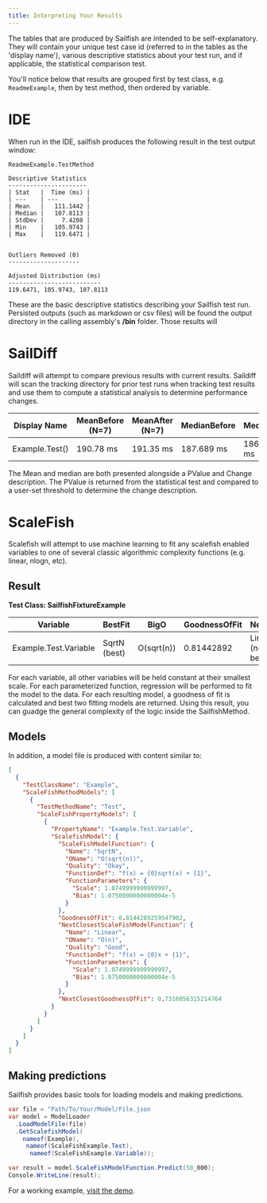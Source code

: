 ```yaml
---
title: Interpreting Your Results
---
```


The tables that are produced by Sailfish are intended to be self-explanatory. They will contain your unique test case id (referred to in the tables as the 'display name'), various descriptive statistics about your test run, and if applicable, the statistical comparison test.

You'll notice below that results are grouped first by test class, e.g. `ReadmeExample`, then by test method, then ordered by variable.

# IDE

When run in the IDE, sailfish produces the following result in the test output window:

```
ReadmeExample.TestMethod

Descriptive Statistics
----------------------
| Stat   |  Time (ms) |
| ---    | ---        |
| Mean   |   111.1442 |
| Median |   107.8113 |
| StdDev |     7.4208 |
| Min    |   105.9743 |
| Max    |   119.6471 |


Outliers Removed (0)
--------------------

Adjusted Distribution (ms)
--------------------------
119.6471, 105.9743, 107.8113
```

These are the basic descriptive statistics describing your Sailfish test run. Persisted outputs (such as markdown or csv files) will be found the output directory in the calling assembly's **/bin** folder. Those results will

# SailDiff

Saildiff will attempt to compare previous results with current results. Saildiff will scan the tracking directory for prior test runs when tracking test results and use them to compute a statistical analysis to determine performance changes.

| Display Name   | MeanBefore (N=7) | MeanAfter (N=7) | MedianBefore | MedianAfter | PValue  | Change Description |
| -------------- | ---------------- | --------------- | ------------ | ----------- | ------- | ------------------ |
| Example.Test() | 190.78 ms        | 191.35 ms       | 187.689 ms   | 186.9367 ms | 0.89023 | No Change          |

The Mean and median are both presented alongside a PValue and Change description. The PValue is returned from the statistical test and compared to a user-set threshold to determine the change description.

# ScaleFish

Scalefish will attempt to use machine learning to fit any scalefish enabled variables to one of several classic algorithmic complexity functions (e.g. linear, nlogn, etc).

## Result

**Test Class: SailfishFixtureExample**

| Variable              | BestFit      | BigO       | GoodnessOfFit | NextBest           | NextBigO | NextBestGoodnessOfFit |
| --------------------- | ------------ | ---------- | ------------- | ------------------ | -------- | --------------------- |
| Example.Test.Variable | SqrtN (best) | O(sqrt(n)) | 0.81442892    | Linear (next best) | O(n)     | 0.7316056             |

For each variable, all other variables will be held constant at their smallest scale. For each parameterized function, regression will be performed to fit the model to the data. For each resulting model, a goodness of fit is calculated and best two fitting models are returned. Using this result, you can guadge the general complexity of the logic inside the SailfishMethod.

## Models
In addition, a model file is produced with content similar to:

```json
[
  {
    "TestClassName": "Example",
    "ScaleFishMethodModels": [
      {
        "TestMethodName": "Test",
        "ScaleFishPropertyModels": [
          {
            "PropertyName": "Example.Test.Variable",
            "ScalefishModel": {
              "ScaleFishModelFunction": {
                "Name": "SqrtN",
                "OName": "O(sqrt(n))",
                "Quality": "Okay",
                "FunctionDef": "f(x) = {0}sqrt(x) + {1}",
                "FunctionParameters": {
                  "Scale": 1.0749999999999997,
                  "Bias": 1.0750000000000004e-5
                }
              },
              "GoodnessOfFit": 0.8144289259547902,
              "NextClosestScaleFishModelFunction": {
                "Name": "Linear",
                "OName": "O(n)",
                "Quality": "Good",
                "FunctionDef": "f(x) = {0}x + {1}",
                "FunctionParameters": {
                  "Scale": 1.0749999999999997,
                  "Bias": 1.0750000000000004e-5
                }
              },
              "NextClosestGoodnessOfFit": 0.7316056315214764
            }
          }
        ]
      }
    ]
  }
]
```

## Making predictions

Sailfish provides basic tools for loading models and making predictions.

```csharp
var file = "Path/To/Your/Model/File.json
var model = ModelLoader
  .LoadModelFile(file)
  .GetScalefishModel(
    nameof(Example),
     nameof(ScaleFishExample.Test),
      nameof(ScaleFishExample.Variable));

var result = model.ScaleFishModelFunction.Predict(50_000);
Console.WriteLine(result);

```

For a working example, [visit the demo](https://github.com/paulegradie/Sailfish/blob/main/source/ModelPredictions/Program.cs).
